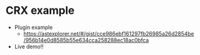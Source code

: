 # CRX example

- Plugin example
  - https://astexplorer.net/#/gist/cce986ebf161297fb26985a26d2854be/956b14e0d8585b55e634cca258288ec18ac0bfca
- Live demo!!